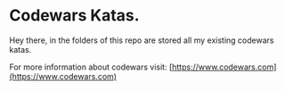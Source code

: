 # Codewars Katas.

Hey there, in the folders of this repo are stored all my existing codewars katas.

For more information about codewars visit: [https://www.codewars.com](https://www.codewars.com)

